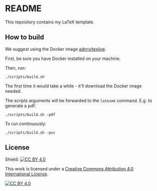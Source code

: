 # README

This repository contains my LaTeX template.

## How to build

We suggest using the Docker image 
[adnrv/texlive](https://hub.docker.com/r/adnrv/texlive/).

First, be sure you have Docker installed on your machine.

Then, run:

```
./scripts/build.sh
```

The first time it would take a while - it'll download the Docker image
needed.

The scripts arguments will be forwarded to the `latexmk` command.
E.g. to generate a pdf:
```
./scripts/build.sh -pdf
```

To run continuously:
```
./scripts/build.sh -pvc
```

## License

Shield: [![CC BY 4.0][cc-by-shield]][cc-by]

This work is licensed under a [Creative Commons Attribution 4.0 International
License][cc-by].

[![CC BY 4.0][cc-by-image]][cc-by]

[cc-by]: http://creativecommons.org/licenses/by/4.0/
[cc-by-image]: https://i.creativecommons.org/l/by/4.0/88x31.png
[cc-by-shield]: https://img.shields.io/badge/License-CC%20BY%204.0-lightgrey.svg

